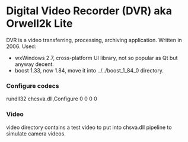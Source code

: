 
# Digital Video Recorder (DVR) aka Orwell2k Lite

DVR is a video transferring, processing, archiving application. Written in 2006.
Used:

- wxWindows 2.7, cross-platform UI library, not so popular as Qt but anyway decent.
- boost 1.33, now 1.84, move it into ../../boost_1_84_0 directory.


### Configure codecs

rundll32 chcsva.dll,Configure 0  0  0  0


### Video

video directory contains a test video to put into chsva.dll pipeline to simulate camera videos.
